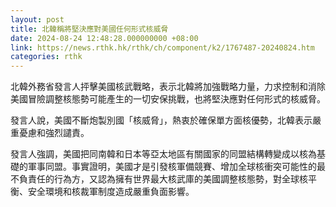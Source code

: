 ```yaml
---
layout: post
title: 北韓稱將堅決應對美國任何形式核威脅
date: 2024-08-24 12:48:28.000000000 +08:00
link: https://news.rthk.hk/rthk/ch/component/k2/1767487-20240824.htm
categories: rthk
---
```


北韓外務省發言人抨擊美國核武戰略，表示北韓將加強戰略力量，力求控制和消除美國冒險調整核態勢可能產生的一切安保挑戰，也將堅決應對任何形式的核威脅。

發言人說，美國不斷炮製別國「核威脅」，熱衷於確保單方面核優勢，北韓表示嚴重憂慮和強烈譴責。

發言人強調，美國把同南韓和日本等亞太地區有關國家的同盟結構轉變成以核為基礎的軍事同盟。事實證明，美國才是引發核軍備競賽、增加全球核衝突可能性的最不負責任的行為方，又認為擁有世界最大核武庫的美國調整核態勢，對全球核平衡、安全環境和核裁軍制度造成嚴重負面影響。
